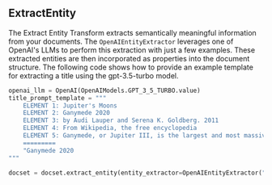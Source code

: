 ## ExtractEntity
The Extract Entity Transform extracts semantically meaningful information from your documents. The ``OpenAIEntityExtractor`` leverages one of OpenAI's LLMs to perform this extraction with just a few examples. These extracted entities are then incorporated as properties into the document structure. The following code shows how to provide an example template for extracting a title using the gpt-3.5-turbo model.

```python
openai_llm = OpenAI(OpenAIModels.GPT_3_5_TURBO.value)
title_prompt_template = """
    ELEMENT 1: Jupiter's Moons
    ELEMENT 2: Ganymede 2020
    ELEMENT 3: by Audi Lauper and Serena K. Goldberg. 2011
    ELEMENT 4: From Wikipedia, the free encyclopedia
    ELEMENT 5: Ganymede, or Jupiter III, is the largest and most massive natural satellite of Jupiter as well as in the Solar System, being a planetary-mass moon. It is the largest Solar System object without an atmosphere, despite being the only moon of the Solar System with a magnetic field. Like Titan, it is larger than the planet Mercury, but has somewhat less surface gravity than Mercury, Io or the Moon.
    =========
    "Ganymede 2020
"""

docset = docset.extract_entity(entity_extractor=OpenAIEntityExtractor("title", llm=openai_llm, prompt_template=title_context_template))
```
